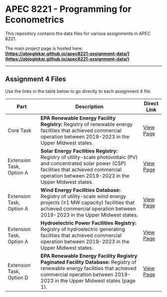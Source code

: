 # APEC 8221 - Programming for Econometrics

This repository contains the data files for various assignments in APEC 8221. 

The main project page is hosted here: **[https://abjoglekar.github.io/apec8221-assignment-data/](https://abjoglekar.github.io/apec8221-assignment-data/)**

--- 

## Assignment 4 Files

Use the links in the table below to go directly to each assignment 4 file.

| Part                | Description                                                                                                 | Direct Link               |
| ------------------- | ----------------------------------------------------------------------------------------------------------- | ------------------------- |
| Core Task | **EPA Renewable Energy Facility Registry:** Registry of renewable energy facilities that achieved commercial operation between 2019-2023 in the Upper Midwest states. | [View Page](https://abjoglekar.github.io/apec8221-assignment-data/assignment4/epa_renewable_facilities.html) |
| Extension Task, Option A | **Solar Energy Facilities Registry:** Registry of utility-scale photovoltaic (PV) and concentrated solar power (CSP) facilities that achieved commercial operation between 2019-2023 in the Upper Midwest states. | [View Page](https://abjoglekar.github.io/apec8221-assignment-data/assignment4/epa_solar_facilities.html) |
| Extension Task, Option A | **Wind Energy Facilities Database:** Registry of utility-scale wind energy projects (≥1 MW capacity) facilities that achieved commercial operation between 2019-2023 in the Upper Midwest states. | [View Page](https://abjoglekar.github.io/apec8221-assignment-data/assignment4/epa_wind_facilities.html) |
| Extension Task, Option A | **Hydroelectric Power Facilities Registry:** Registry of hydroelectric generating facilities that achieved commercial operation between 2019-2023 in the Upper Midwest states. | [View Page](https://abjoglekar.github.io/apec8221-assignment-data/assignment4/epa_hydro_facilities.html) |
| Extension Task, Option D | **EPA Renewable Energy Facility Registry Paginated Facility Database:** Registry of renewable energy facilities that achieved commercial operation between 2019-2023 in the Upper Midwest states (page 1). | [View Page](https://abjoglekar.github.io/apec8221-assignment-data/assignment4/epa_renewable_facilities_page1.html) |
